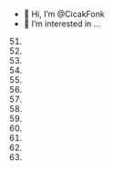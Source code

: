 - 👋 Hi, I’m @CicakFonk
- 👀 I’m interested in ...
51.
52.
53.
54.
55.
56.
57.
58.
59.
60.
61.
62.
63.
